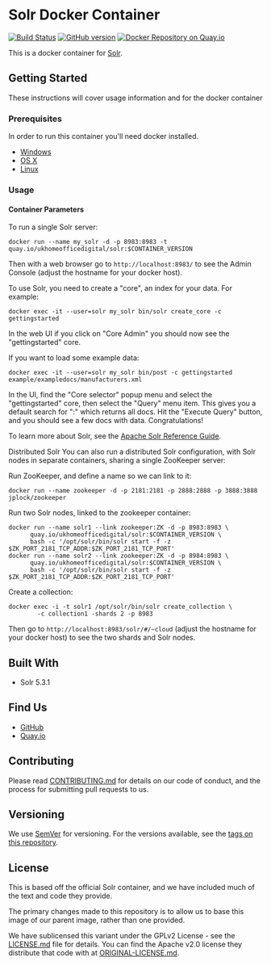 # Solr Docker Container

[![Build Status](https://travis-ci.org/UKHomeOffice/docker-solr.svg)](https://travis-ci.org/UKHomeOffice/docker-solr) [![GitHub version](https://badge.fury.io/gh/ukhomeoffice%2Fdocker-solr.svg)](https://badge.fury.io/gh/ukhomeoffice%2Fdocker-solr) [![Docker Repository on Quay.io](https://quay.io/repository/ukhomeofficedigital/solr/status "Docker Repository on Quay.io")](https://quay.io/repository/ukhomeofficedigital/solr)

This is a docker container for [Solr](http://lucene.apache.org/solr/).



## Getting Started

These instructions will cover usage information and for the docker container 

### Prerequisites


In order to run this container you'll need docker installed.

* [Windows](https://docs.docker.com/windows/started)
* [OS X](https://docs.docker.com/mac/started/)
* [Linux](https://docs.docker.com/linux/started/)

### Usage

#### Container Parameters

To run a single Solr server:

```shell
docker run --name my_solr -d -p 8983:8983 -t quay.io/ukhomeofficedigital/solr:$CONTAINER_VERSION
```

Then with a web browser go to `http://localhost:8983/` to see the Admin Console (adjust the hostname for your docker host).

To use Solr, you need to create a "core", an index for your data. For example:

```shell
docker exec -it --user=solr my_solr bin/solr create_core -c gettingstarted
```

In the web UI if you click on "Core Admin" you should now see the "gettingstarted" core.

If you want to load some example data:

```shell
docker exec -it --user=solr my_solr bin/post -c gettingstarted example/exampledocs/manufacturers.xml
```

In the UI, find the "Core selector" popup menu and select the "gettingstarted" core, then select the "Query" menu item. This gives you a default search for ":" which returns all docs. Hit the "Execute Query" button, and you should see a few docs with data. Congratulations!

To learn more about Solr, see the [Apache Solr Reference Guide](https://cwiki.apache.org/confluence/display/solr/Apache+Solr+Reference+Guide).

Distributed Solr
You can also run a distributed Solr configuration, with Solr nodes in separate containers, sharing a single ZooKeeper server:

Run ZooKeeper, and define a name so we can link to it:

```shell
docker run --name zookeeper -d -p 2181:2181 -p 2888:2888 -p 3888:3888 jplock/zookeeper
```

Run two Solr nodes, linked to the zookeeper container:

```shell
docker run --name solr1 --link zookeeper:ZK -d -p 8983:8983 \
      quay.io/ukhomeofficedigital/solr:$CONTAINER_VERSION \
      bash -c '/opt/solr/bin/solr start -f -z $ZK_PORT_2181_TCP_ADDR:$ZK_PORT_2181_TCP_PORT'
docker run --name solr2 --link zookeeper:ZK -d -p 8984:8983 \
      quay.io/ukhomeofficedigital/solr:$CONTAINER_VERSION \
      bash -c '/opt/solr/bin/solr start -f -z $ZK_PORT_2181_TCP_ADDR:$ZK_PORT_2181_TCP_PORT'
```

Create a collection:

```shell
docker exec -i -t solr1 /opt/solr/bin/solr create_collection \
        -c collection1 -shards 2 -p 8983
```
Then go to `http://localhost:8983/solr/#/~cloud` (adjust the hostname for your docker host) to see the two shards and Solr nodes.

## Built With

* Solr 5.3.1

## Find Us

* [GitHub](https://github.com/UKHomeOffice/docker-solr)
* [Quay.io](https://quay.io/repository/ukhomeofficedigital/solr)

## Contributing

Please read [CONTRIBUTING.md](CONTRIBUTING.md) for details on our code of conduct, and the process for submitting pull requests to us.

## Versioning

We use [SemVer](http://semver.org/) for versioning. For the versions available, see the 
[tags on this repository](https://github.com/UKHomeOffice/docker-solr/tags). 

## License

This is based off the official Solr container, and we have included much of the text and code they 
provide.

The primary changes made to this repository is to allow us to base this image of our parent image, 
rather than one provided.

We have sublicensed this variant under the GPLv2 License - see the [LICENSE.md](LICENSE.md) file for
 details. You can find the Apache v2.0 license they distribute that code with at 
[ORIGINAL-LICENSE.md](ORIGINAL-LICENSE.md).

